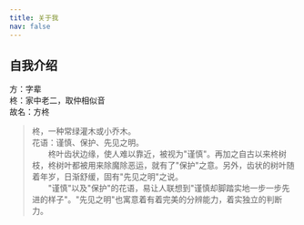 ```yaml
---
title: 关于我
nav: false
---
```


## 自我介绍 

方：字辈  
柊：家中老二，取仲相似音  
故名：方柊

>柊，一种常绿灌木或小乔木。  
>花语：谨慎、保护、先见之明。  
>&emsp;&emsp;柊叶齿状边缘，使人难以靠近，被视为"谨慎"。再加之自古以来柊树枝，柊树叶都被用来除魔除恶运，就有了"保护"之意。另外，齿状的树叶随着年岁，日渐舒缓，固有"先见之明"之说。  
>&emsp;&emsp;"谨慎"以及"保护"的花语，易让人联想到"谨慎却脚踏实地一步一步先进的样子"。"先见之明"也寓意着有着完美的分辨能力，着实独立的判断力。  

